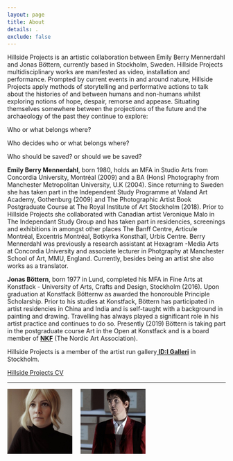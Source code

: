 ```yaml
---
layout: page
title: About
details: .
exclude: false
---
```

Hillside Projects is an artistic collaboration between Emily Berry Mennerdahl and Jonas Böttern, currently based in Stockholm, Sweden. Hillside Projects multidisciplinary works are manifested as video, installation and performance. Prompted by current events in and around nature, Hillside Projects apply methods of storytelling and performative actions to talk about the histories of and between humans and non-humans whilst exploring notions of hope, despair, remorse and appease. Situating themselves somewhere between the projections of the future and the archaeology of the past they continue to explore:

Who or what belongs where? 

Who decides who or what belongs where? 

Who should be saved? or should we be saved?





**Emily Berry Mennerdahl**, born 1980, holds an MFA in Studio Arts from Concordia University, Montréal (2009) and a BA (Hons) Photography from Manchester Metropolitan University, U.K (2004). Since returning to Sweden she has taken part in the Independent Study Programme at Valand Art Academy, Gothenburg (2009) and The Photographic Artist Book Postgraduate Course at The Royal Institute of Art Stockholm (2018). Prior to Hillside Projects she collaborated with Canadian artist Veronique Malo in The Independant Study Group and has taken part in residencies, screenings and exhibitions in amongst other places The Banff Centre, Articule Montréal, Excentris Montréal, Botkyrka Konsthall, Urbis Centre. Berry Mennerdahl was previously a research assistant at Hexagram -Media Arts at Concordia University and associate lecturer in Photgraphy at Manchester School of Art, MMU, England. Currently, besides being an artist she also works as a translator.

**Jonas Böttern**, born 1977 in Lund, completed his MFA in Fine Arts at Konstfack - University of Arts, Crafts and Design, Stockholm (2016). Upon graduation at Konstfack Bötternw as awarded the honorouble Principle Scholarship. Prior to his studies at Konstfack, Böttern has participated in artist residencies in China and India and is self-taught with a background in painting and drawing. Travelling has always played a significant role in his artist practice and continues to do so. Presently (2019) Böttern is taking part in the postgraduate course Art in the Open at Konstfack and is a board member of [**NKF**](http://nkfsweden.org/) (The Nordic Art Association).

Hillside Projects is a member of the artist run gallery[ **ID:I Galleri**](http://idigalleri.org/) in Stockholm. 

[Hillside Projects CV](/cv.html)

<hr

<hr>

<div class="text-center">
  <img src="/images/Emily_Mennerdahl.jpg" alt="Emily Mennerdahl, Hillside Projects" title="Emily Mennerdahl, Hillside Projects" width="150" style="display: inline;" />
  <img src="/images/Jonas_Bottern.jpg" alt="Jonas Böttern, Hillside Projects" title="Jonas Böttern, Hillside Projects" width="150" style="display: inline; margin-left:15px;"/>
</div>
